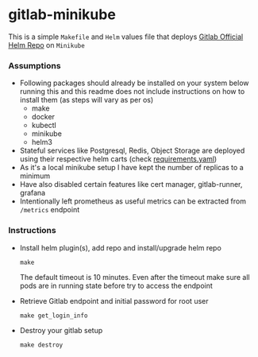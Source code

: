 # gitlab-minikube

This is a simple `Makefile` and `Helm` values file that deploys [Gitlab Official Helm Repo](https://gitlab.com/gitlab-org/charts/gitlab) on `Minikube`

### Assumptions
- Following packages should already be installed on your system below running this and this readme does not include instructions on how to install them (as steps will vary as per os)
  - make
  - docker
  - kubectl
  - minikube
  - helm3
- Stateful services like Postgresql, Redis, Object Storage are deployed using their respective helm carts (check [requirements.yaml](https://gitlab.com/gitlab-org/charts/gitlab/-/blob/master/requirements.yaml))
- As it's a local minikube setup I have kept the number of replicas to a minimum
- Have also disabled certain features like cert manager, gitlab-runner, grafana
- Intentionally left prometheus as useful metrics can be extracted from `/metrics` endpoint

### Instructions
- Install helm plugin(s), add repo and install/upgrade helm repo
  ```
  make
  ```
  The default timeout is 10 minutes. Even after the timeout make sure all pods are in running state before try to access the endpoint
  
- Retrieve Gitlab endpoint and initial password for root user
  ```
  make get_login_info
  ```
- Destroy your gitlab setup
  ```
  make destroy
  ```
